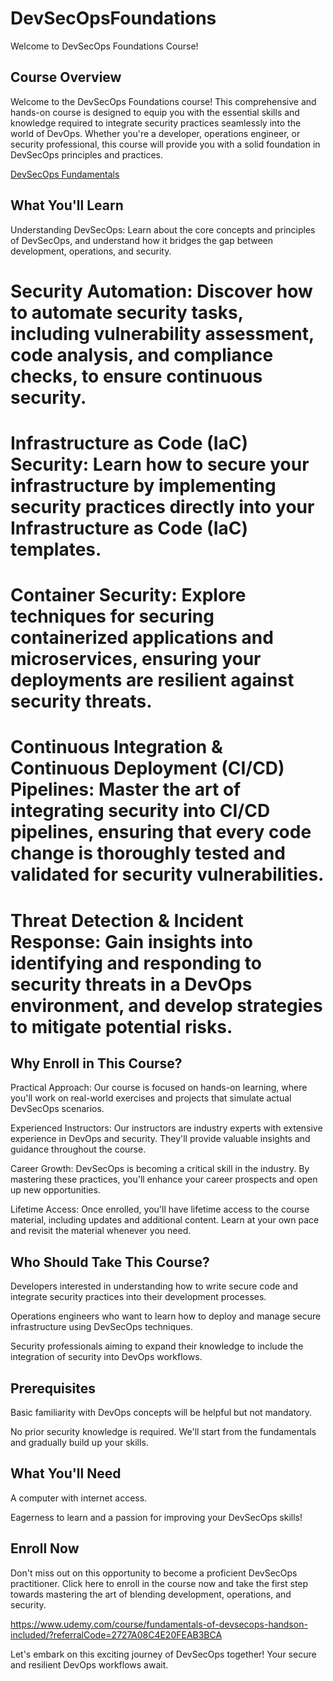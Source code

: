 # DevSecOpsFoundations
Welcome to DevSecOps Foundations Course!

## Course Overview
Welcome to the DevSecOps Foundations course! This comprehensive and hands-on course is designed to equip you with the essential skills and knowledge required to integrate security practices seamlessly into the world of DevOps. Whether you're a developer, operations engineer, or security professional, this course will provide you with a solid foundation in DevSecOps principles and practices.

[DevSecOps Fundamentals](devsecops.png)

## What You'll Learn
Understanding DevSecOps: Learn about the core concepts and principles of DevSecOps, and understand how it bridges the gap between development, operations, and security.

# Security Automation: Discover how to automate security tasks, including vulnerability assessment, code analysis, and compliance checks, to ensure continuous security.

# Infrastructure as Code (IaC) Security: Learn how to secure your infrastructure by implementing security practices directly into your Infrastructure as Code (IaC) templates.

# Container Security: Explore techniques for securing containerized applications and microservices, ensuring your deployments are resilient against security threats.

# Continuous Integration & Continuous Deployment (CI/CD) Pipelines: Master the art of integrating security into CI/CD pipelines, ensuring that every code change is thoroughly tested and validated for security vulnerabilities.

# Threat Detection & Incident Response: Gain insights into identifying and responding to security threats in a DevOps environment, and develop strategies to mitigate potential risks.

## Why Enroll in This Course?
Practical Approach: Our course is focused on hands-on learning, where you'll work on real-world exercises and projects that simulate actual DevSecOps scenarios.

Experienced Instructors: Our instructors are industry experts with extensive experience in DevOps and security. They'll provide valuable insights and guidance throughout the course.

Career Growth: DevSecOps is becoming a critical skill in the industry. By mastering these practices, you'll enhance your career prospects and open up new opportunities.

Lifetime Access: Once enrolled, you'll have lifetime access to the course material, including updates and additional content. Learn at your own pace and revisit the material whenever you need.

## Who Should Take This Course?
Developers interested in understanding how to write secure code and integrate security practices into their development processes.

Operations engineers who want to learn how to deploy and manage secure infrastructure using DevSecOps techniques.

Security professionals aiming to expand their knowledge to include the integration of security into DevOps workflows.

## Prerequisites
Basic familiarity with DevOps concepts will be helpful but not mandatory.

No prior security knowledge is required. We'll start from the fundamentals and gradually build up your skills.

## What You'll Need
A computer with internet access.

Eagerness to learn and a passion for improving your DevSecOps skills!

## Enroll Now
Don't miss out on this opportunity to become a proficient DevSecOps practitioner. Click here to enroll in the course now and take the first step towards mastering the art of blending development, operations, and security.

https://www.udemy.com/course/fundamentals-of-devsecops-handson-included/?referralCode=2727A08C4E20FEAB3BCA


Let's embark on this exciting journey of DevSecOps together! Your secure and resilient DevOps workflows await.







